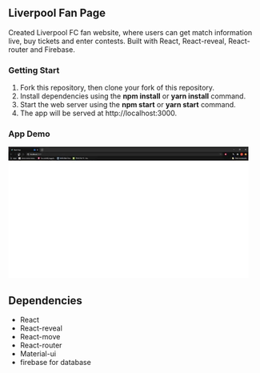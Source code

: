 ## Liverpool Fan Page
Created Liverpool FC fan website, where users can get match information live, buy tickets and enter contests. Built with React, React-reveal, React-router and Firebase.

### Getting Start
1. Fork this repository, then clone your fork of this repository.
2. Install dependencies using the **npm install** or **yarn install** command.
3. Start the web server using the **npm start** or **yarn start** command. 
4. The app will be served at http://localhost:3000.


### App Demo

![](https://github.com/Danny-Tran/Liverpool/blob/master/src/Resources/images/Liverpool-gif.gif)

## Dependencies

- React
- React-reveal
- React-move
- React-router
- Material-ui
- firebase for database

